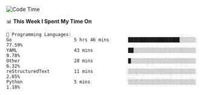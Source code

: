 <!--START_SECTION:waka-->
![Code Time](http://img.shields.io/badge/Code%20Time-266%20hrs%2059%20mins-blue)

📊 **This Week I Spent My Time On** 

```text
💬 Programming Languages: 
Go                       5 hrs 46 mins       ███████████████████░░░░░░   77.59% 
YAML                     43 mins             ██░░░░░░░░░░░░░░░░░░░░░░░   9.78% 
Other                    28 mins             █░░░░░░░░░░░░░░░░░░░░░░░░   6.32% 
reStructuredText         11 mins             ░░░░░░░░░░░░░░░░░░░░░░░░░   2.65% 
Python                   5 mins              ░░░░░░░░░░░░░░░░░░░░░░░░░   1.18%

```


<!--END_SECTION:waka-->